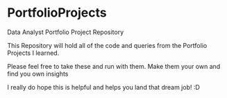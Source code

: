 # PortfolioProjects
Data Analyst Portfolio Project Repository

This Repository will hold all of the code and queries from the Portfolio Projects I learned.

Please feel free to take these and run with them. Make them your own and find you own insights

I really do hope this is helpful and helps you land that dream job! :D
